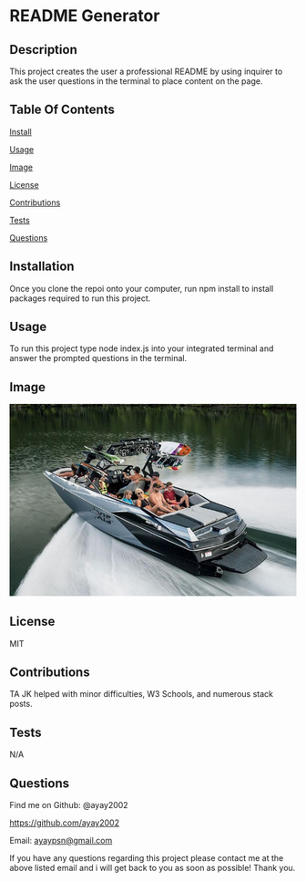  
<h1>README Generator</h1>

<h2>Description</h2>
This project creates the user a professional README by using inquirer to ask the user questions in the terminal to place content on the page.


<h2>Table Of Contents</h2>

<a href='#install'>Install</a>

<a href='#usage'>Usage</a>

<a href ='#image'>Image</a>

<a href ='#license'>License</a>

<a href ='#contributions'>Contributions</a>

<a href ='#tests'>Tests</a>

<a href='#questions'>Questions</a>



<h2 id='install'>Installation</h2>
Once you clone the repoi onto your computer, run npm install to install packages required to run this project.

<h2 id='usage'>Usage</h2>To run this project type node index.js into your integrated terminal and answer the prompted questions in the terminal.

<h2 id='image'>Image</h2

![image](https://github.com/ayay2002/ReadMe-Generator/blob/main/Develop/2000000053.jpg?raw=true)

<h2 id='license'>License</h2>MIT

<h2 id='contributions'>Contributions</h2>TA JK helped with minor difficulties, W3 Schools, and numerous stack posts.

<h2 id='tests'>Tests</h2>N/A

<h2 id='questions'>Questions</h2>

Find me on Github: @ayay2002

https://github.com/ayay2002

Email: ayaypsn@gmail.com

If you have any questions regarding this project please contact me at the above listed email and i will get back to you as soon as possible! Thank you.
